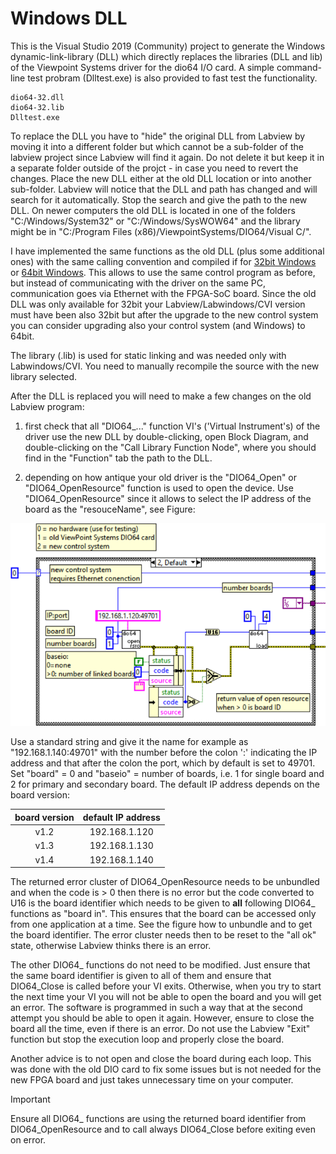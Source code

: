 # Windows DLL

This is the Visual Studio 2019 (Community) project to generate the Windows dynamic-link-library (DLL) which directly replaces the libraries (DLL and lib) of the Viewpoint Systems driver for the dio64 I/O card. A simple command-line test probram (Dlltest.exe) is also provided to fast test the functionality.

    dio64-32.dll
    dio64-32.lib
    Dlltest.exe

To replace the DLL you have to "hide" the original DLL from Labview by moving it into a different folder but which cannot be a sub-folder of the labview project since Labview will find it again. Do not delete it but keep it in a separate folder outside of the projct - in case you need to revert the changes. Place the new DLL either at the old DLL location or into another sub-folder. Labview will notice that the DLL and path has changed and will search for it automatically. Stop the search and give the path to the new DLL. On newer computers the old DLL is located in one of the folders "C:/Windows/System32" or "C:/Windows/SysWOW64" and the library might be in "C:/Program Files (x86)/ViewpointSystems/DIO64/Visual C/".

I have implemented the same functions as the old DLL (plus some additional ones) with the same calling convention and compiled if for [32bit Windows](/Windows-DLL/Windows-DLL-x86) or [64bit Windows](/Windows-DLL/Windows-DLL-x64). This allows to use the same control program as before, but instead of communicating with the driver on the same PC, communication goes via Ethernet with the FPGA-SoC board. Since the old DLL was only available for 32bit your Labview/Labwindows/CVI version must have been also 32bit but after the upgrade to the new control system you can consider upgrading also your control system (and Windows) to 64bit. 

The library (.lib) is used for static linking and was needed only with Labwindows/CVI. You need to manually recompile the source with the new library selected. 

After the DLL is replaced you will need to make a few changes on the old Labview program:
1. first check that all "DIO64_..." function VI's ('Virtual Instrument's) of the driver use the new DLL by double-clicking, open Block Diagram, and double-clicking on the "Call Library Function Node", where you should find in the "Function" tab the path to the DLL. 

2. depending on how antique your old driver is the "DIO64_Open" or "DIO64_OpenResource" function is used to open the device. Use "DIO64_OpenResource" since it allows to select the IP address of the board as the "resouceName", see Figure:

![Figure OpenResource](/Windows-DLL/images/OpenResource.png)

Use a standard string and give it the name for example as "192.168.1.140:49701" with the number before the colon ':' indicating the IP address and that after the colon the port, which by default is set to 49701. Set "board" = 0 and "baseio" = number of boards, i.e. 1 for single board and 2 for primary and secondary board. The default IP address depends on the board version:

| board version  | default IP address |
| :---: | :---: |
| v1.2 | 192.168.1.120 |
| v1.3 | 192.168.1.130 |
| v1.4 | 192.168.1.140 |

The returned error cluster of DIO64_OpenResource needs to be unbundled and when the code is > 0 then there is no error but the code converted to U16 is the board identifier which needs to be given to **all** following DIO64_ functions as "board in". This ensures that the board can be accessed only from one application at a time. See the figure how to unbundle and to get the board identifier. The error cluster needs then to be reset to the "all ok" state, otherwise Labview thinks there is an error.

The other DIO64_ functions do not need to be modified. Just ensure that the same board identifier is given to all of them and ensure that DIO64_Close is called before your VI exits. Otherwise, when you try to start the next time your VI you will not be able to open the board and you will get an error. The software is programmed in such a way that at the second attempt you should be able to open it again. However, ensure to close the board all the time, even if there is an error. Do not use the Labview "Exit" function but stop the execution loop and properly close the board.

Another advice is to not open and close the board during each loop. This was done with the old DIO card to fix some issues but is not needed for the new FPGA board and just takes unnecessary time on your computer.

> [!IMPORTANT]
> Ensure all DIO64_ functions are using the returned board identifier from DIO64_OpenResource and to call always DIO64_Close before exiting even on error.

